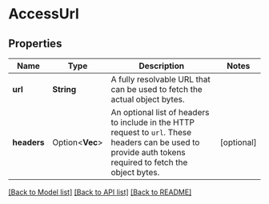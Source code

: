 # AccessUrl

## Properties

Name | Type | Description | Notes
------------ | ------------- | ------------- | -------------
**url** | **String** | A fully resolvable URL that can be used to fetch the actual object bytes. | 
**headers** | Option<**Vec<String>**> | An optional list of headers to include in the HTTP request to `url`. These headers can be used to provide auth tokens required to fetch the object bytes. | [optional]

[[Back to Model list]](../README.md#documentation-for-models) [[Back to API list]](../README.md#documentation-for-api-endpoints) [[Back to README]](../README.md)


